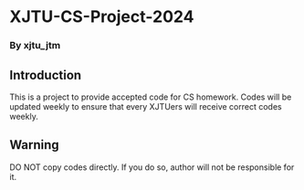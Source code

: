 # XJTU-CS-Project-2024
### By xjtu_jtm
## Introduction
This is a project to provide accepted code for CS homework. Codes will be updated weekly to ensure that every XJTUers will receive correct codes weekly. 
## Warning
DO NOT copy codes directly. If you do so, author will not be responsible for it.
